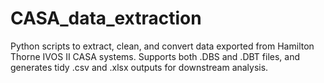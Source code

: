 # CASA_data_extraction
Python scripts to extract, clean, and convert data exported from Hamilton Thorne IVOS II CASA systems. Supports both .DBS and .DBT files, and generates tidy .csv and .xlsx outputs for downstream analysis.
